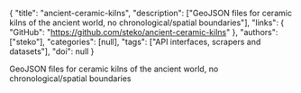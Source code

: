 {
  "title": "ancient-ceramic-kilns",
  "description": ["GeoJSON files for ceramic kilns of the ancient world, no chronological/spatial boundaries"],
  "links": {
    "GitHub": "https://github.com/steko/ancient-ceramic-kilns"
  },
  "authors": ["steko"],
  "categories": [null],
  "tags": ["API interfaces, scrapers and datasets"],
  "doi": null
}

<!-- Generated by csv2md.R – do not edit by hand -->

GeoJSON files for ceramic kilns of the ancient world, no chronological/spatial boundaries
